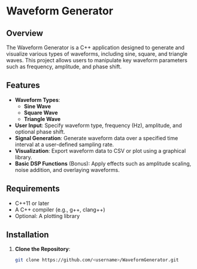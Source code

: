 # Waveform Generator

## Overview
The Waveform Generator is a C++ application designed to generate and visualize various types of waveforms, including sine, square, and triangle waves. This project allows users to manipulate key waveform parameters such as frequency, amplitude, and phase shift.

## Features
- **Waveform Types**:
  - **Sine Wave**
  - **Square Wave**
  - **Triangle Wave**
- **User Input**: Specify waveform type, frequency (Hz), amplitude, and optional phase shift.
- **Signal Generation**: Generate waveform data over a specified time interval at a user-defined sampling rate.
- **Visualization**: Export waveform data to CSV or plot using a graphical library.
- **Basic DSP Functions** (Bonus): Apply effects such as amplitude scaling, noise addition, and overlaying waveforms.

## Requirements
- C++11 or later
- A C++ compiler (e.g., g++, clang++)
- Optional: A plotting library 

## Installation
1. **Clone the Repository**:
   ```bash
   git clone https://github.com/<username>/WaveformGenerator.git
